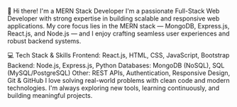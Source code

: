 
👋 Hi there! I'm a MERN Stack Developer
I'm a passionate Full-Stack Web Developer with strong expertise in building scalable and responsive web applications. My core focus lies in the MERN stack — MongoDB, Express.js, React.js, and Node.js — and I enjoy crafting seamless user experiences and robust backend systems.

💻 Tech Stack & Skills
Frontend: React.js, HTML, CSS, JavaScript, Bootstrap
Backend: Node.js, Express.js, Python
Databases: MongoDB (NoSQL), SQL (MySQL/PostgreSQL)
Other: REST APIs, Authentication, Responsive Design, Git & GitHub
I love solving real-world problems with clean code and modern technologies. I'm always exploring new tools, learning continuously, and building meaningful projects.

